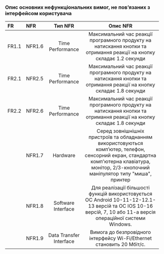 ### Опис основних нефункціональних вимог, не пов’язаних з інтерфейсом користувача
|FR|NFR|Тип NFR|Опис NFR|
|:-|:-|:-:|:-:|
|FR1.1|NFR1.6|Time Performance|Максимальний час реакції програмного продукту на натискання кнопки та отримання реакції на кнопку складає 1.2 секунди|
|FR2.1|NFR2.5|Time Performance|Максимальний час реакції програмного продукту на натискання кнопки та отримання реакції на кнопку складає 1.8 секунди|
|FR2.2|NFR2.6|Time Performance|Максимальний час реакції програмного продукту на натискання кнопки та отримання реакції на кнопку складає 1.8 секунди|
||NFR1.7|Hardware|Серед зовнішнішніх пристроїв та обладнанням використовуються комп’ютер, телефон, сенсорний екран, стандартна комп'ютерна клавіатура, монітор, 2/3-кнопочний маніпулятор типу "миша", принтер|
||NFR1.8|Software Interface|Для реалізації більшості функцій використовується ОС Android 	10-11-12-12.1-13 версій та ОС IOS 10-16 версій, 7, 10 або 11-а версія операційної системи Windows.
||NFR1.9|Data Transfer Interface|Вимога до безпровідного інтерфейсу Wi-Fi/Ethernet становить 20 Мбіт/с.|
